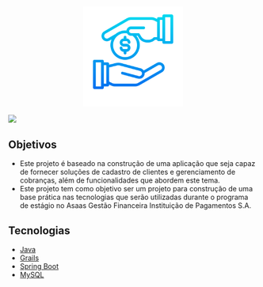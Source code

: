 
<div width="100%" overflow="hidden" align="center">
  <img src="Frame 1.png" width="40%" />
</div

<br>



<img src="https://img.shields.io/badge/status-%20in%20progress-yellow?style=for-the-badge" /></a>

## Objetivos

- Este projeto é baseado na construção de uma aplicação que seja capaz de fornecer soluções de cadastro de clientes e gerenciamento de cobranças, além de funcionalidades que abordem este tema.
- Este projeto tem como objetivo ser um projeto para construção de uma base prática nas tecnologias que serão utilizadas durante o programa de estágio no Asaas Gestão Financeira Instituição de Pagamentos S.A.

## Tecnologias

 - [Java](https://www.java.com/pt-BR/)
 - [Grails](https://grails.org/)
 - [Spring Boot](https://spring.io/guides/gs/spring-boot/)
 - [MySQL](https://www.mysql.com/)


